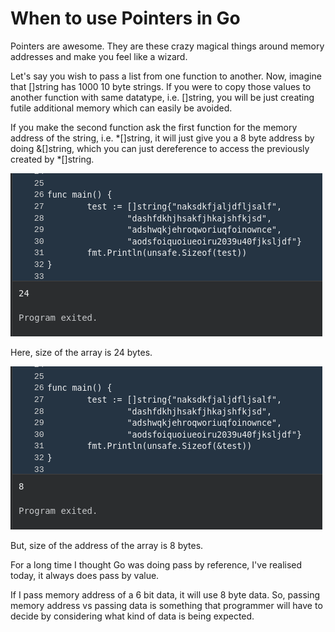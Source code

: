# When to use Pointers in Go

Pointers are awesome. They are these crazy magical things around memory addresses and make you feel like a wizard. 

Let's say you wish to pass a list from one function to another. Now, imagine that []string has 1000 10 byte strings. If you were to copy those values to another function with same datatype, i.e. []string, you will be just creating futile additional memory which can easily be avoided.

If you make the second function ask the first function for the memory address of the string, i.e. *[]string, it will just give you a 8 byte address by doing &[]string, which you can just dereference to access the previously created by *[]string.

![Image](./assets/ptr-in-go_1.png)

Here, size of the array is 24 bytes.

![Image](./assets/ptr-in-go_2.png)

But, size of the address of the array is 8 bytes.

For a long time I thought Go was doing pass by reference, I've realised today, it always does pass by value. 

If I pass memory address of a 6 bit data, it will use 8 byte data. So, passing memory address vs passing data is something that programmer will have to decide by considering what kind of data is being expected. 
